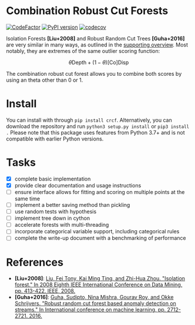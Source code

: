 # Combination Robust Cut Forests
[![CodeFactor](https://www.codefactor.io/repository/github/jmbhughes/crcf/badge)](https://www.codefactor.io/repository/github/jmbhughes/crcf)
[![PyPI version](https://badge.fury.io/py/crcf.svg)](https://badge.fury.io/py/crcf)
[![codecov](https://codecov.io/gh/jmbhughes/crcf/branch/main/graph/badge.svg?token=YBZERHDU75)](https://codecov.io/gh/jmbhughes/crcf)

Isolation Forests **[Liu+2008]** and Robust Random Cut Trees **[Guha+2016]** are very similar in many ways, 
as outlined in the [supporting overview](overview.pdf). Most notably, they are extremes
of the same outlier scoring function: 

$$\theta \textrm{Depth} + (1 - \theta) \textrm{[Co]Disp}$$ 

The combination robust cut forest allows you to combine both scores by using an theta other than 0 or 1. 

# Install
You can install with through `pip install crcf`. Alternatively, you can download the repository and run 
`python3 setup.py install` or `pip3 install .` Please note that this package uses features from Python 3.7+
and is not compatible with earlier Python versions. 


# Tasks
- [X] complete basic implementation
- [X] provide clear documentation and usage instructions
- [ ] ensure interface allows for fitting and scoring on multiple points at the same time
- [ ] implement a better saving method than pickling
- [ ] use random tests with hypothesis
- [ ] implement tree down in cython
- [ ] accelerate forests with multi-threading
- [ ] incorporate categorical variable support, including categorical rules
- [ ] complete the write-up document with a benchmarking of performance

# References
- **[Liu+2008]**: [Liu, Fei Tony, Kai Ming Ting, and Zhi-Hua Zhou. 
"Isolation forest." In 2008 Eighth IEEE International Conference on Data Mining, 
pp. 413-422. IEEE, 2008.](https://cs.nju.edu.cn/zhouzh/zhouzh.files/publication/icdm08b.pdf?q=isolation-forest)
- **[Guha+2016]**: [Guha, Sudipto, Nina Mishra, Gourav Roy, and Okke Schrijvers. 
"Robust random cut forest based anomaly detection on streams." 
In International conference on machine learning, pp. 2712-2721. 2016.](http://proceedings.mlr.press/v48/guha16.pdf)
